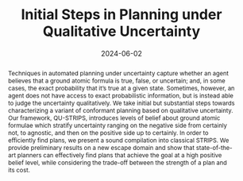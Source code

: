 ---
draft: false
title: "Initial Steps in Planning under Qualitative Uncertainty"
authors: [
    "Brandon Rozek",
    "Selmer Bringsjord"
]
date: 2024-06-02
publish_date: "2024/06/02"
conference: "International Workshop on Human-Aware and Explainable Planning (HAXP)"

isbn: ""
doi: ""
language: "English"

pdf_url: "https://openreview.net/pdf?id=soH9BIp0pL"
abstract: "Techniques in automated planning under uncertainty capture whether an agent believes that a ground atomic formula is true, false, or uncertain; and, in some cases, the exact probability that it’s true at a given state. Sometimes, however, an agent does not have access to exact probabilistic information, but is instead able to judge the uncertainty qualitatively. We take initial but substantial steps towards characterizing a variant of conformant planning based on qualitative uncertainty. Our framework, QU-STRIPS, introduces levels of belief about ground atomic formulae which stratify uncertainty ranging on the negative side from certainly not, to agnostic, and then on the positive side up to certainly. In order to efficiently find plans, we present a sound compilation into classical STRIPS. We provide preliminary results on a new escape domain and show that state-of-the-art planners can effectively find plans that achieve the goal at a high positive belief level, while considering the trade-off between the strength of a plan and its cost."
---